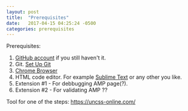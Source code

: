 ```yaml
---
layout: post
title:  "Prerequisites"
date:   2017-04-15 04:25:24 -0500
categories: prerequisites
---
```

Prerequisites:
1. [GitHub account](https://github.com/join?source=header-home) if you still haven't it.
2. Git. [Set Up Git](https://help.github.com/articles/set-up-git/)
3. [Chrome Browser](https://www.google.com/chrome/browser/desktop/index.html)
4. HTML code editor. For example [Sublime Text](https://www.sublimetext.com/3) or any other you like.
5. Extension #1 - For debbugging AMP page(?).
5. Extension #2 - For validating AMP ??


Tool for one of the steps: https://uncss-online.com/
